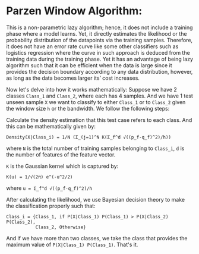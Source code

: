 # Parzen Window Algorithm:

This is a non-parametric lazy algorithm; hence, it does not include a training phase where a model learns. Yet, it directly estimates the likelihood or the probability distribution of the datapoints via the training samples. Therefore, it does not have an error rate curve like some other classifiers such as logistics regression where the curve in such approach is deduced from the training data during the training phase. Yet it has an advantage of being lazy algorithm such that it can be efficient when the data is large since it provides the decision boundary according to any data distribution, however, as long as the data becomes larger its’ cost increases.

Now let's delve into how it works mathematically: Suppose we have 2 classes `Class_1` and `Class_2`, where each has 4 samples. And we have 1 test unseen sample `X` we want to classify to either `Class_1` or to `Class_2` given the window size `h` or the bandwidth. We follow the following steps:

Calculate the density estimation that this test case refers to each class. And this can be mathematically given by:

```
Density(X|Class_i) = 1/N (Σ_(j=1)^N K(Σ_f^d √((p_f-q_f)^2)/h))
```

where `N` is the total number of training samples belonging to `Class_i`, `d` is the number of features of the feature vector.

`K` is the Gaussian kernel which is captured by:

```
K(u) = 1/√(2π) e^(-u^2/2)
```

where `u = Σ_f^d √((p_f-q_f)^2)/h`

After calculating the likelihood, we use Bayesian decision theory to make the classification properly such that:

```
Class_i = {Class_1, if P(X|Class_1) P(Class_1) > P(X|Class_2) P(Class_2),
           Class_2, Otherwise}
```

And if we have more than two classes, we take the class that provides the maximum value of `P(X|Class_1) P(Class_1)`. That's it.


